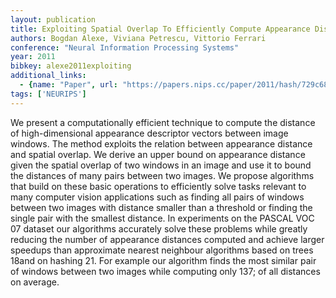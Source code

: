 ```yaml
---
layout: publication
title: Exploiting Spatial Overlap To Efficiently Compute Appearance Distances Between Image Windows
authors: Bogdan Alexe, Viviana Petrescu, Vittorio Ferrari
conference: "Neural Information Processing Systems"
year: 2011
bibkey: alexe2011exploiting
additional_links:
  - {name: "Paper", url: "https://papers.nips.cc/paper/2011/hash/729c68884bd359ade15d5f163166738a-Abstract.html"}
tags: ['NEURIPS']
---
```

We present a computationally efficient technique to compute the distance of high-dimensional appearance descriptor vectors between image windows. The method exploits the relation between appearance distance and spatial overlap. We derive an upper bound on appearance distance given the spatial overlap of two windows in an image and use it to bound the distances of many pairs between two images. We propose algorithms that build on these basic operations to efficiently solve tasks relevant to many computer vision applications such as finding all pairs of windows between two images with distance smaller than a threshold or finding the single pair with the smallest distance. In experiments on the PASCAL VOC 07 dataset our algorithms accurately solve these problems while greatly reducing the number of appearance distances computed and achieve larger speedups than approximate nearest neighbour algorithms based on trees 18and on hashing 21. For example our algorithm finds the most similar pair of windows between two images while computing only 137; of all distances on average.
